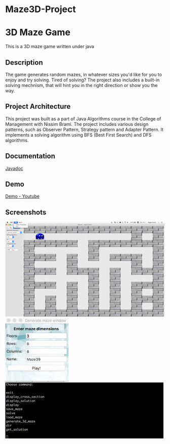 # Maze3D-Project

# 3D Maze Game

This is a 3D maze game written under java

## Description
The game generates random mazes, in whatever sizes you'd like for you to enjoy and try solving.
Tired of solving? The project also includes a built-in solving mechnism, that will hint you in the right direction or show you the way.

## Project Architecture
This project was built as a part of Java Algorithms course in the College of Management with Nissim Brami.
The project includes various design patterns, such as Observer Pattern, Strategy pattern and Adapter Pattern.
It implements a solving algorithm using BFS (Best First Search) and DFS algorithms.

## Documentation
[Javadoc](http://htmlpreview.github.io/?https://github.com/hagay3/Maze3D-Project/blob/master/javadoc/index.html)

## Demo
[Demo - Youtube](https://www.youtube.com/watch?v=_DBQmUz4n6s)


## Screenshots

<img src="https://github.com/hagay3/Maze3D-Project/blob/master/images/main.png" width="600">


<img src="https://github.com/hagay3/Maze3D-Project/blob/master/images/Generate.png" width="200">


<img src="https://github.com/hagay3/Maze3D-Project/blob/master/images/CLI.png" width="500">
